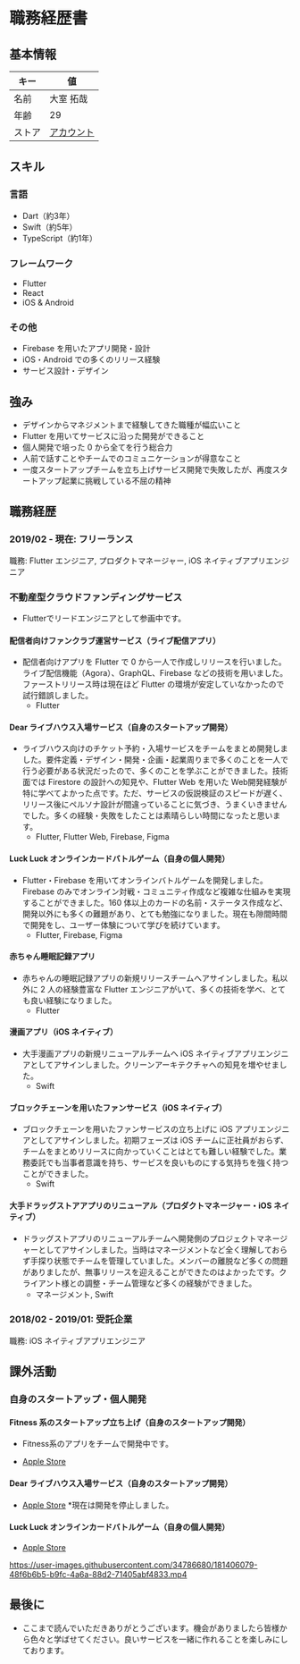 # 職務経歴書

## 基本情報

| キー | 値 |
| --- | --- |
| 名前 | 大室 拓哉 |
| 年齢 | 29 |
| ストア | [アカウント](https://apps.apple.com/jp/developer/takuya-ohmuro/id1523954162) |

## スキル
### 言語
- Dart（約3年）
- Swift（約5年）
- TypeScript（約1年）

### フレームワーク
- Flutter
- React
- iOS & Android

### その他
- Firebase を用いたアプリ開発・設計
- iOS・Android での多くのリリース経験
- サービス設計・デザイン

## 強み
- デザインからマネジメントまで経験してきた職種が幅広いこと
- Flutter を用いてサービスに沿った開発ができること
- 個人開発で培った 0 から全てを行う総合力
- 人前で話すことやチームでのコミュニケーションが得意なこと
- 一度スタートアップチームを立ち上げサービス開発で失敗したが、再度スタートアップ起業に挑戦している不屈の精神

## 職務経歴
### 2019/02 - 現在: フリーランス
職務: Flutter エンジニア, プロダクトマネージャー, iOS ネイティブアプリエンジニア

### 不動産型クラウドファンディングサービス
- Flutterでリードエンジニアとして参画中です。

#### 配信者向けファンクラブ運営サービス（ライブ配信アプリ）
- 配信者向けアプリを Flutter で 0 から一人で作成しリリースを行いました。ライブ配信機能（Agora）、GraphQL、Firebase などの技術を用いました。ファーストリリース時は現在ほど Flutter の環境が安定していなかったので試行錯誤しました。
  - Flutter

#### Dear ライブハウス入場サービス（自身のスタートアップ開発）
- ライブハウス向けのチケット予約・入場サービスをチームをまとめ開発しました。要件定義・デザイン・開発・企画・起業周りまで多くのことを一人で行う必要がある状況だったので、多くのことを学ぶことができました。技術面では Firestore の設計への知見や、Flutter Web を用いた Web開発経験が特に学べてよかった点です。ただ、サービスの仮説検証のスピードが遅く、リリース後にペルソナ設計が間違っていることに気づき、うまくいきませんでした。多くの経験・失敗をしたことは素晴らしい時間になったと思います。
  - Flutter, Flutter Web, Firebase, Figma

#### Luck Luck オンラインカードバトルゲーム（自身の個人開発）
- Flutter・Firebase を用いてオンラインバトルゲームを開発しました。Firebase のみでオンライン対戦・コミュニティ作成など複雑な仕組みを実現することができました。160 体以上のカードの名前・ステータス作成など、開発以外にも多くの難題があり、とても勉強になりました。現在も隙間時間で開発をし、ユーザー体験について学びを続けています。
  - Flutter, Firebase, Figma

#### 赤ちゃん睡眠記録アプリ
- 赤ちゃんの睡眠記録アプリの新規リリースチームへアサインしました。私以外に 2 人の経験豊富な Flutter エンジニアがいて、多くの技術を学べ、とても良い経験になりました。
  - Flutter

#### 漫画アプリ（iOS ネイティブ）
- 大手漫画アプリの新規リニューアルチームへ iOS ネイティブアプリエンジニアとしてアサインしました。クリーンアーキテクチャへの知見を増やせました。
  - Swift

#### ブロックチェーンを用いたファンサービス（iOS ネイティブ）
- ブロックチェーンを用いたファンサービスの立ち上げに iOS アプリエンジニアとしてアサインしました。初期フェーズは iOS チームに正社員がおらず、チームをまとめリリースに向かっていくことはとても難しい経験でした。業務委託でも当事者意識を持ち、サービスを良いものにする気持ちを強く持つことができました。
  - Swift

#### 大手ドラッグストアアプリのリニューアル（プロダクトマネージャー・iOS ネイティブ）
- ドラッグストアプリのリニューアルチームへ開発側のプロジェクトマネージャーとしてアサインしました。当時はマネージメントなど全く理解しておらず手探り状態でチームを管理していました。メンバーの離脱など多くの問題がありましたが、無事リリースを迎えることができたのはよかったです。クライアント様との調整・チーム管理など多くの経験ができました。
  - マネージメント, Swift

### 2018/02 - 2019/01: 受託企業

職務: iOS ネイティブアプリエンジニア

## 課外活動

### 自身のスタートアップ・個人開発

#### Fitness 系のスタートアップ立ち上げ（自身のスタートアップ開発）
  - Fitness系のアプリをチームで開発中です。
 * [Apple Store](https://apps.apple.com/us/app/webody-%E7%AD%8B%E3%83%88%E3%83%AC-%E3%83%80%E3%82%A4%E3%82%A8%E3%83%83%E3%83%88%E5%8A%B9%E6%9E%9C%E3%82%92%E6%9C%80%E5%A4%A7%E5%8C%96-%E9%A3%9F%E4%BA%8B-%E4%BD%93%E9%87%8D%E7%AE%A1%E7%90%86/id1660662363)

#### Dear ライブハウス入場サービス（自身のスタートアップ開発）
  * [Apple Store](https://apps.apple.com/jp/app/dear-%E3%83%A9%E3%82%A4%E3%83%96%E3%83%8F%E3%82%A6%E3%82%B9%E3%81%AE%E5%85%A5%E5%A0%B4%E3%82%A2%E3%83%97%E3%83%AA/id1606303773)
  *現在は開発を停止しました。

#### Luck Luck オンラインカードバトルゲーム（自身の個人開発）
  * [Apple Store](https://apps.apple.com/jp/app/luck-luck-%E3%82%AA%E3%83%B3%E3%83%A9%E3%82%A4%E3%83%B3%E3%83%90%E3%83%88%E3%83%AB%E3%82%B2%E3%83%BC%E3%83%A0/id1594055585)

https://user-images.githubusercontent.com/34786680/181406079-48f6b6b5-b9fc-4a6a-88d2-71405abf4833.mp4

## 最後に

- ここまで読んでいただきありがとうございます。機会がありましたら皆様から色々と学ばせてください。良いサービスを一緒に作れることを楽しみにしております。
